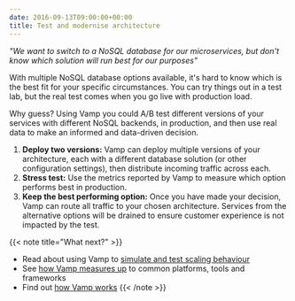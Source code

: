```yaml
---
date: 2016-09-13T09:00:00+00:00
title: Test and modernise architecture
---
```


_"We want to switch to a NoSQL database for our microservices, but don't know which solution will run best for our purposes"_

With multiple NoSQL database options available, it's hard to know which is the best fit for your specific circumstances. You can try things out in a test lab, but the real test comes when you go live with production load.

Why guess? Using Vamp you could A/B test different versions of your services with different NoSQL backends, in production, and then use real data to make an informed and data-driven decision.   

1. __Deploy two versions:__ Vamp can deploy multiple versions of your architecture, each with a different database solution (or other configuration settings), then distribute incoming traffic across each.
2. __Stress test:__ Use the metrics reported by Vamp to measure which option performs best in production.
3. __Keep the best performing option:__ Once you have made your decision, Vamp can route all traffic to your chosen architecture. Services from the alternative options will be drained to ensure customer experience is not impacted by the test.

{{< note title="What next?" >}}
* Read about using Vamp to [simulate and test scaling behaviour](/why-use-vamp/use-cases/simulate-and-test-scaling-behaviour/)
* See [how Vamp measures up](/why-use-vamp/vamp-compared-to/proxies-and-load-balancers/) to common platforms, tools and frameworks  
* Find out [how Vamp works](/documentation/how-vamp-works/architecture-and-components)
{{< /note >}}